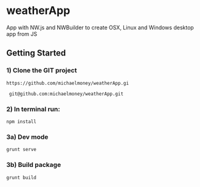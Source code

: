 # weatherApp
App with NW.js and NWBuilder to create OSX, Linux and Windows desktop app from JS


## Getting Started

### 1) Clone the GIT project
 ```
 https://github.com/michaelmoney/weatherApp.gi
 
 ```
 
```
 git@github.com:michaelmoney/weatherApp.git

 ```

### 2) In terminal run:
```
npm install
```

### 3a) Dev mode
```
grunt serve
```

### 3b) Build package
```
grunt build
```
